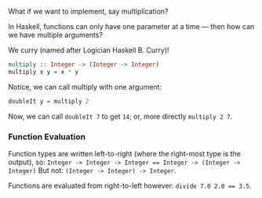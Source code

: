What if we want to implement, say multiplication?

In Haskell, functions can only have one parameter at a time — then how can we have multiple arguments?

We curry (named after Logician Haskell B. Curry)!
```haskell
multiply :: Integer -> (Integer -> Integer)
multiply x y = x * y
```

Notice, we can call multiply with one argument:
```haskell
doubleIt y = multiply 2
```
Now, we can call `doubleIt 7` to get `14`; or, more directly `multiply 2 7`.
### Function Evaluation
Function types are written left-to-right (where the right-most type is the output), so:
`Integer -> Integer -> Integer == Integer -> (Integer -> Integer)`
But not: `(Integer -> Integer) -> Integer`.

Functions are evaluated from right-to-left however:
`divide 7.0 2.0 == 3.5`.